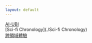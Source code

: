 ```yaml
---
layout: default
---
```


[AI-UBI](./AI-UBI)  
[Sci-fi Chronology](./Sci-fi Chronology)  
[跨領域體驗](./跨領域體驗)  
